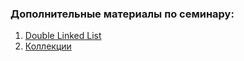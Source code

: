### Дополнительные материалы по семинару:

1. [Double Linked List](https://blog.rockthejvm.com/immutable-doubly-linked-list-scala/)
2. [Коллекции](https://docs.scala-lang.org/scala3/book/collections-classes.html)